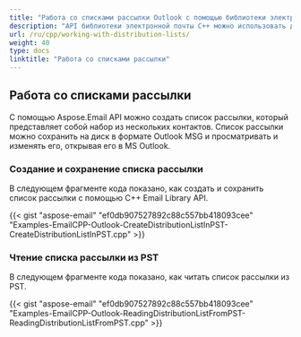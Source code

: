 ```yaml
---
title: "Работа со списками рассылки Outlook с помощью библиотеки электронной почты C++"
description: "API библиотеки электронной почты C++ можно использовать для создания и сохранения списка рассылки Outlook, представляющего собой набор из нескольких контактов, и чтения его из PST."
url: /ru/cpp/working-with-distribution-lists/
weight: 40
type: docs
linktitle: "Работа со списками рассылки"
---
```


## **Работа со списками рассылки**
С помощью Aspose.Email API можно создать список рассылки, который представляет собой набор из нескольких контактов. Список рассылки можно сохранить на диск в формате Outlook MSG и просматривать и изменять его, открывая его в MS Outlook.

### **Создание и сохранение списка рассылки**
В следующем фрагменте кода показано, как создать и сохранить список рассылки с помощью C++ Email Library API.

{{< gist "aspose-email" "ef0db907527892c88c557bb418093cee" "Examples-EmailCPP-Outlook-CreateDistributionListInPST-CreateDistributionListInPST.cpp" >}}

### **Чтение списка рассылки из PST**
В следующем фрагменте кода показано, как читать список рассылки из PST.

{{< gist "aspose-email" "ef0db907527892c88c557bb418093cee" "Examples-EmailCPP-Outlook-ReadingDistributionListFromPST-ReadingDistributionListFromPST.cpp" >}}
